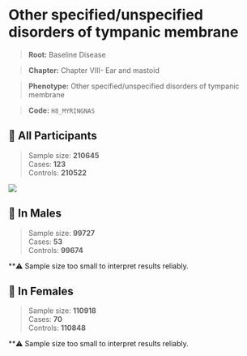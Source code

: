 # Other specified/unspecified disorders of tympanic membrane

> **Root:** Baseline Disease  

> **Chapter:** Chapter VIII- Ear and mastoid  

> **Phenotype:** Other specified/unspecified disorders of tympanic membrane  

> **Code:** `H8_MYRINGNAS`

## 🧪 All Participants  
> Sample size: **210645**  
> Cases: **123**  
> Controls: **210522**
<img src="/Disease/Figures/ALL/Incidence/H8_MYRINGNAS.png"/>
<CsvTable src="/public/Disease/Data/ALL/Incidence/COX_H8_MYRINGNAS.csv" label="🔍 View full results" />

## 👨 In Males  
> Sample size: **99727**  
> Cases: **53**  
> Controls: **99674**

**⚠️ Sample size too small to interpret results reliably.


## 👩 In Females  
> Sample size: **110918**  
> Cases: **70**  
> Controls: **110848**

**⚠️ Sample size too small to interpret results reliably.

